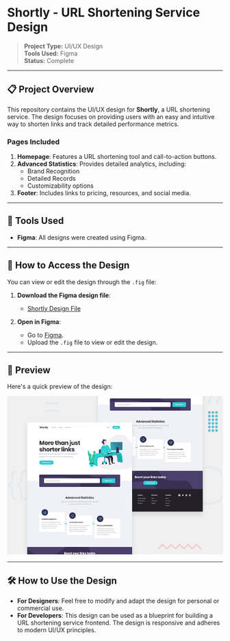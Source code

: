 # Shortly - URL Shortening Service Design


> **Project Type:** UI/UX Design  
> **Tools Used:** Figma  
> **Status:** Complete  

---

## 📋 Project Overview

This repository contains the UI/UX design for **Shortly**, a URL shortening service. The design focuses on providing users with an easy and intuitive way to shorten links and track detailed performance metrics.

### Pages Included

1. **Homepage**: Features a URL shortening tool and call-to-action buttons.
2. **Advanced Statistics**: Provides detailed analytics, including:
   - Brand Recognition
   - Detailed Records
   - Customizability options
3. **Footer**: Includes links to pricing, resources, and social media.

---

## 🔧 Tools Used

- **Figma**: All designs were created using Figma.

---

## 📂 How to Access the Design

You can view or edit the design through the `.fig` file:

1. **Download the Figma design file**:
   - [Shortly Design File](url-shortening-api-master.fig)

2. **Open in Figma**:
   - Go to [Figma](https://www.figma.com/).
   - Upload the `.fig` file to view or edit the design.

---

## 👀 Preview

Here's a quick preview of the design:

![Shortly Design Preview](design/desktop-preview.jpg)

---

## 🛠️ How to Use the Design

- **For Designers**: Feel free to modify and adapt the design for personal or commercial use.
- **For Developers**: This design can be used as a blueprint for building a URL shortening service frontend. The design is responsive and adheres to modern UI/UX principles.

